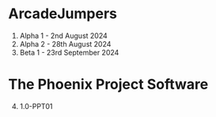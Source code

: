 # ArcadeJumpers
1. Alpha 1 - 2nd August 2024
2. Alpha 2 - 28th August 2024
3. Beta 1 - 23rd September 2024

# The Phoenix Project Software
4. 1.0-PPT01
